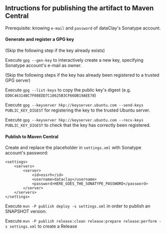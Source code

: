 ## Intructions for publishing the artifact to Maven Central

Prerequisite: knowing `e-mail` and `password` of dataClay's Sonatype account.

#### Generate and register a GPG key

(Skip the following step if the key already exists) 

Execute `gpg --gen-key` to interactively create a new key, specifying Sonatype account's e-mail as owner.

(Skip the following steps if the key has already been registered to a trusted GPG server) 

Execute `gpg --list-keys` to copy the public key's digest (e.g. `ED0C46314BC7F08EDD7C18625B3CF66DB19AEE78`)

Execute `gpg --keyserver hkp://keyserver.ubuntu.com --send-keys PUBLIC_KEY_DIGEST` for registering the key to the trusted Ubuntu server.

Execute `gpg --keyserver hkp://keyserver.ubuntu.com --recv-keys PUBLIC_KEY_DIGEST` to check that the key has correctly been registered.

#### Publish to Maven Central 

Create and replace the placeholder in `settings.xml` with Sonatype account's password: 

```
<settings>
	<servers>
		<server>
			<id>ossrh</id>
			<username>dataclay</username>
			<password>HERE_GOES_THE_SONATYPE_PASSWORD</password>
		</server>
	</servers>
</settings>
```

Execute `mvn -P publish deploy -s settings.xml` in order to publish an SNAPSHOT version.

Execute `mvn -P publish release:clean release:prepare release:perform -s settings.xml` to create a Release

